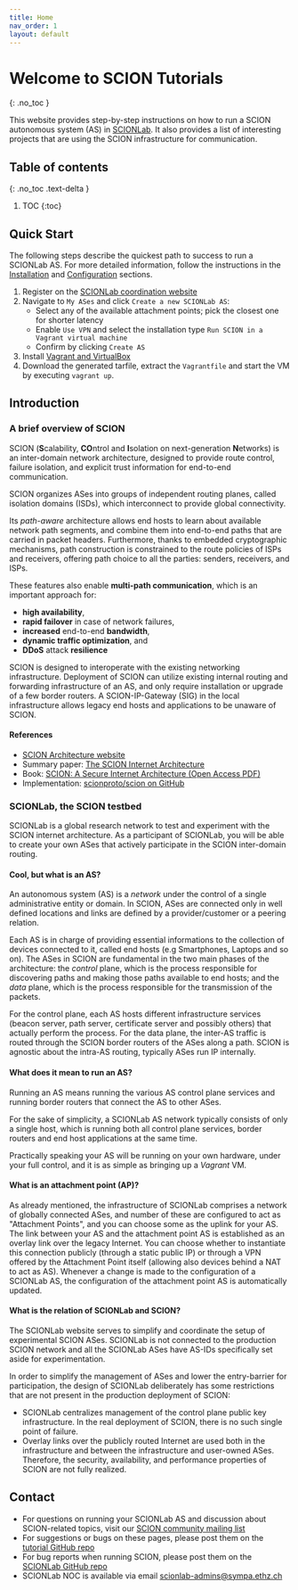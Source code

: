 ```yaml
---
title: Home
nav_order: 1
layout: default
---
```


# Welcome to SCION Tutorials
{: .no_toc }

This website provides step-by-step instructions on how to run a SCION autonomous system (AS) in [SCIONLab](https://www.scionlab.org).
It also provides a list of interesting projects that are using the SCION infrastructure for communication.


## Table of contents
{: .no_toc .text-delta }

1. TOC
{:toc}

## Quick Start

The following steps describe the quickest path to success to run a SCIONLab AS.
For more detailed information, follow the instructions in the [Installation](install/index.md) and
[Configuration](config/create_as.md) sections.

1. Register on the [SCIONLab coordination website](https://www.scionlab.org)
2. Navigate to `My ASes` and click `Create a new SCIONLab AS`:
    * Select any of the available attachment points; pick the closest one for shorter latency
    * Enable `Use VPN` and select the installation type `Run SCION in a Vagrant virtual machine`
    * Confirm by clicking `Create AS`
3. Install [Vagrant and VirtualBox](install/vm.md)
4. Download the generated tarfile, extract the `Vagrantfile` and start the VM by executing `vagrant up`.



## Introduction

### A brief overview of SCION
SCION (**S**calability, **CO**ntrol and **I**solation on next-generation **N**etworks) is an inter-domain network architecture, designed to provide route control, failure isolation, and explicit trust information for end-to-end communication.

SCION organizes ASes into groups of independent routing planes, called isolation domains (ISDs), which interconnect to provide global connectivity.

Its *path-aware* architecture allows end hosts to learn about available network path segments, and combine them into end-to-end paths that are carried in packet headers. Furthermore, thanks to embedded cryptographic mechanisms, path construction is constrained to the route policies of ISPs and receivers, offering path choice to all the parties: senders, receivers, and ISPs.

These features also enable **multi-path communication**, which is an important approach for:

- **high availability**,
- **rapid failover** in case of network failures,
- **increased** end-to-end **bandwidth**,
- **dynamic traffic optimization**, and
- **DDoS** attack **resilience**

SCION is designed to interoperate with the existing networking infrastructure. Deployment of SCION can utilize existing internal routing and forwarding infrastructure of an AS, and only require installation or upgrade of a few border routers. A SCION-IP-Gateway (SIG) in the local infrastructure allows legacy end hosts and applications to be unaware of SCION.

#### References

* [SCION Architecture website](https://www.scion-architecture.net)
* Summary paper: [The SCION Internet Architecture](https://www.scion-architecture.net/pdf/2017-SCION-CACM.pdf)
* Book: [SCION: A Secure Internet Architecture (Open Access PDF)](https://www.scion-architecture.net/pdf/SCION-book.pdf)
* Implementation: [scionproto/scion on GitHub](https://github.com/scionproto/scion)

### SCIONLab, the SCION testbed
SCIONLab is a global research network to test and experiment with the SCION internet architecture. As a participant of SCIONLab, you will be able to create your own ASes that actively participate in the SCION inter-domain routing.

#### Cool, but what is an AS?
An autonomous system (AS) is a _network_ under the control of a single administrative entity or domain.
In SCION, ASes are connected only in well defined locations and links are defined by a provider/customer or a peering relation.

Each AS is in charge of providing essential informations to the collection of devices connected to it, called end hosts (e.g Smartphones, Laptops and so on).
The ASes in SCION are fundamental in the two main phases of the architecture: the *control* plane, which is the process responsible for discovering paths and making those paths available to end hosts; and the *data* plane, which is the process responsible for the transmission of the packets.

For the control plane, each AS hosts different infrastructure services (beacon server, path server, certificate server and possibly others) that actually perform the process.
For the data plane, the inter-AS traffic is routed through the SCION border routers of the ASes along a path. SCION is agnostic about the intra-AS routing, typically ASes run IP internally.

#### What does it mean to run an AS?
Running an AS means running the various AS control plane services and running border routers that connect the AS to other ASes.

For the sake of simplicity, a SCIONLab AS network typically consists of only a single host, which is running both all control plane services, border routers and end host applications at the same time.

Practically speaking your AS will be running on your own hardware, under your full control, and it is as simple as bringing up a *Vagrant* VM.

#### What is an attachment point (AP)?
As already mentioned, the infrastructure of SCIONLab comprises a network of globally connected ASes, and number of these are configured to act as "Attachment Points", and you can choose some as the uplink for your AS. The link between your AS and the attachment point AS is established as an overlay link over the legacy Internet. You can choose whether to instantiate this connection publicly (through a static public IP) or through a VPN offered by the Attachment Point itself (allowing also devices behind a NAT to act as AS).
Whenever a change is made to the configuration of a SCIONLab AS, the configuration of the attachment point AS is automatically updated.


#### What is the relation of SCIONLab and SCION?
The SCIONLab website serves to simplify and coordinate the setup of experimental SCION ASes.
SCIONLab is not connected to the production SCION network and all the SCIONLab ASes have AS-IDs specifically set aside for experimentation.

In order to simplify the management of ASes and lower the entry-barrier for participation, the design of SCIONLab deliberately has some restrictions that are not present in the production deployment of SCION:

- SCIONLab centralizes management of the control plane public key infrastructure. In the real deployment of SCION, there is no such single point of failure.
- Overlay links over the publicly routed Internet are used both in the infrastructure and between the infrastructure and user-owned ASes. Therefore, the security, availability, and performance properties of SCION are not fully realized.


## Contact

* For questions on running your SCIONLab AS and discussion about SCION-related topics, visit our [SCION community mailing list](https://lists.inf.ethz.ch/mailman/listinfo/scion)
* For suggestions or bugs on these pages, please post them on the [tutorial GitHub repo](https://github.com/netsec-ethz/scion-tutorials)
* For bug reports when running SCION, please post them on the [SCIONLab GitHub repo](https://github.com/netsec-ethz/scionlab)
* SCIONLab NOC is available via email <scionlab-admins@sympa.ethz.ch>
